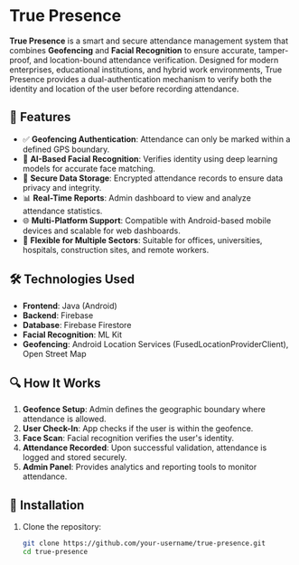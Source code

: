 # True Presence

**True Presence** is a smart and secure attendance management system that combines **Geofencing** and **Facial Recognition** to ensure accurate, tamper-proof, and location-bound attendance verification. Designed for modern enterprises, educational institutions, and hybrid work environments, True Presence provides a dual-authentication mechanism to verify both the identity and location of the user before recording attendance.

## 📌 Features

- ✅ **Geofencing Authentication**: Attendance can only be marked within a defined GPS boundary.
- 🧠 **AI-Based Facial Recognition**: Verifies identity using deep learning models for accurate face matching.
- 🔐 **Secure Data Storage**: Encrypted attendance records to ensure data privacy and integrity.
- 📊 **Real-Time Reports**: Admin dashboard to view and analyze attendance statistics.
- 🌐 **Multi-Platform Support**: Compatible with Android-based mobile devices and scalable for web dashboards.
- 🏢 **Flexible for Multiple Sectors**: Suitable for offices, universities, hospitals, construction sites, and remote workers.

## 🛠️ Technologies Used

- **Frontend**: Java (Android)
- **Backend**: Firebase
- **Database**: Firebase Firestore 
- **Facial Recognition**: ML Kit 
- **Geofencing**: Android Location Services (FusedLocationProviderClient), Open Street Map

## 🔍 How It Works

1. **Geofence Setup**: Admin defines the geographic boundary where attendance is allowed.
2. **User Check-In**: App checks if the user is within the geofence.
3. **Face Scan**: Facial recognition verifies the user's identity.
4. **Attendance Recorded**: Upon successful validation, attendance is logged and stored securely.
5. **Admin Panel**: Provides analytics and reporting tools to monitor attendance.

## 📱 Installation

1. Clone the repository:
   ```bash
   git clone https://github.com/your-username/true-presence.git
   cd true-presence
